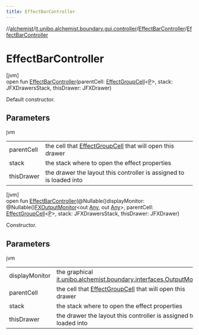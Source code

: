 ```yaml
---
title: EffectBarController
---
```

//[alchemist](../../../index.html)/[it.unibo.alchemist.boundary.gui.controller](../index.html)/[EffectBarController](index.html)/[EffectBarController](-effect-bar-controller.html)



# EffectBarController



[jvm]\
open fun [EffectBarController](-effect-bar-controller.html)(parentCell: [EffectGroupCell](../../it.unibo.alchemist.boundary.gui.view.cells/-effect-group-cell/index.html)<[P](../../it.unibo.alchemist.boundary.gui.effects.json/-effect-group-adapter/index.html)>, stack: JFXDrawersStack, thisDrawer: JFXDrawer)



Default constructor.



## Parameters


jvm

| | |
|---|---|
| parentCell | the cell that [EffectGroupCell](../../it.unibo.alchemist.boundary.gui.view.cells/-effect-group-cell/index.html) that will open this drawer |
| stack | the stack where to open the effect properties |
| thisDrawer | the drawer the layout this controller is assigned to is loaded into |





[jvm]\
open fun [EffectBarController](-effect-bar-controller.html)(@Nullable()displayMonitor: @Nullable()[FXOutputMonitor](../../it.unibo.alchemist.boundary.interfaces/-f-x-output-monitor/index.html)<out [Any](https://kotlinlang.org/api/latest/jvm/stdlib/kotlin/-any/index.html), out [Any](https://kotlinlang.org/api/latest/jvm/stdlib/kotlin/-any/index.html)>, parentCell: [EffectGroupCell](../../it.unibo.alchemist.boundary.gui.view.cells/-effect-group-cell/index.html)<[P](../../it.unibo.alchemist.boundary.gui.effects.json/-effect-group-adapter/index.html)>, stack: JFXDrawersStack, thisDrawer: JFXDrawer)



Constructor.



## Parameters


jvm

| | |
|---|---|
| displayMonitor | the graphical [it.unibo.alchemist.boundary.interfaces.OutputMonitor](../../it.unibo.alchemist.boundary.interfaces/-output-monitor/index.html) |
| parentCell | the cell that [EffectGroupCell](../../it.unibo.alchemist.boundary.gui.view.cells/-effect-group-cell/index.html) that will open this drawer |
| stack | the stack where to open the effect properties |
| thisDrawer | the drawer the layout this controller is assigned to is loaded into |




